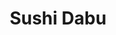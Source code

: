 ---
layout: place
title: "Sushi Dabu"
permalink: /michigan/ypsilanti/sushi-dabu.html
stateAbbr: MI
stateName: Michigan
cityName: Ypsilanti
seo:
  name: "Sushi Dabu"
  type: Restaurant
  links: https://order.toasttab.com/online/sushi-dabu-4037-carpenter-rd
description: "Sushi rolls & sashimi round out the menu at this mellow Japanese hideaway in a strip mall. Sushi Dabu serves delicious sushi in Ypsilanti, Michigan. Try fresh Japanese dishes for a great dining experience. Available for takeout, delivery, lunch, and dinner."
place_id: ChIJk8-gY02vPIgRWdM1lPNcOII
photos:
  - name: >-
      places/ChIJk8-gY02vPIgRWdM1lPNcOII/photos/AeeoHcLu9Q5IEMU523EFeluA9vsuXmlkqqrHKrGX5HulSJypbv1WytrEHQqfjfQ-iGhinvqvQpoIJv9GV8SPL00s0pNuGcwNC_1auWuffVb37hEk3OufueJRVeVdDRg7GRF54gKDcWILfkXTXJ4Yq1361p4yJhLW22lxypwBePywww-l-qB7q6UpEzR09lOKBnscvJtEOXnNgBJ05q_Y7Gl2nDLftrFll1Yyq5Y_cC09ZFUlRBwWgpjXNrzPH9jHv5mCzGIRNbJjWVKhU98AUQlViL-Unxo5Vx3G4latuSpq2MXqvQ
    widthPx: 2943
    heightPx: 1069
    authorAttributions:
      - displayName: Sushi Dabu
        uri: https://maps.google.com/maps/contrib/107599998591350004580
        photoUri: >-
          https://lh3.googleusercontent.com/a-/ALV-UjVlMHdlvhHh50Na5gLAvIzYVTC0RB5cNg7vpvjCizOtRBRG73A=s100-p-k-no-mo
    flagContentUri: >-
      https://www.google.com/local/imagery/report/?cb_client=maps_api_places.places_api&image_key=!1e10!2sAF1QipPtkq18IC8yhV1LKsyoGBbdBT8kGRwFKv7lGcG0&hl=en-US
    googleMapsUri: >-
      https://www.google.com/maps/place//data=!3m4!1e2!3m2!1sAF1QipPtkq18IC8yhV1LKsyoGBbdBT8kGRwFKv7lGcG0!2e10!4m2!3m1!1s0x883caf4d63a0cf93:0x82385cf39435d359
  - name: >-
      places/ChIJk8-gY02vPIgRWdM1lPNcOII/photos/AeeoHcJz3f43YCO3JezW5Ohnzqg6tWOUkyqhHkC21d0QiQi5TKpOyOyLRrk3w5vN4oe5wtk3WE9z45IaQB1_JclGADSmXyRg86EoMo7lPvCX7khOCrEUuSazxhLEnZ-AdTzpf516UQKDr09uX1TfnSOc9YIr3HQiqEQpoRK-RL1xiLhBo0LmfO0Daoy7pKhRpT8KtMWDbfyYHCEpLj7riSSrgi-rZrDNkMXEycCHUAvB7j6MQg9cSgN-xXGhVdJCWe-FsVPcc3ElgdFIAQ2GP_NvHedid16KCNUYnM8O8KRtRUttCA
    widthPx: 3264
    heightPx: 2448
    authorAttributions:
      - displayName: Sushi Dabu
        uri: https://maps.google.com/maps/contrib/107599998591350004580
        photoUri: >-
          https://lh3.googleusercontent.com/a-/ALV-UjVlMHdlvhHh50Na5gLAvIzYVTC0RB5cNg7vpvjCizOtRBRG73A=s100-p-k-no-mo
    flagContentUri: >-
      https://www.google.com/local/imagery/report/?cb_client=maps_api_places.places_api&image_key=!1e10!2sAF1QipNbkqCSApm-T0nAZyDzwHm14iC7SZxPsbHabfTb&hl=en-US
    googleMapsUri: >-
      https://www.google.com/maps/place//data=!3m4!1e2!3m2!1sAF1QipNbkqCSApm-T0nAZyDzwHm14iC7SZxPsbHabfTb!2e10!4m2!3m1!1s0x883caf4d63a0cf93:0x82385cf39435d359
  - name: >-
      places/ChIJk8-gY02vPIgRWdM1lPNcOII/photos/AeeoHcI38OUzjHxIEOgdr4YSjG1a6-7Xggi5MAqFOuD0vAuy7Ut7jDltuTHHOWRADrbGVcgiseu3OYCjZT1HgmgAHj-mrePRaAVQgI8uLXQUT3WwAq37m-0MQtjcnmntBkxjunGjcpS_N3_crk4-8UBHnH7dixmAgAGiaBkUxnk2WupjpFXca0hRP9TBVI-Dl8CUe6MThtGg0EyXYufxC_B9BUNT1EuzcRLJZS19ADp-eskWPpndP0f9qiIdR40JFS6Saod8xbhxfuL_LiTB-w62DhIaYcIDBHYGBdeCuj6zbyc7Kfl14v_WT9N3I0jnQD80Itso_T3OH7JVKUCecV-XN3lUQ8mD9JEE2yc_SdwCfDmP-ldSOLaKv_UOWHFSGvLKjfpexgU6XrAFo9Qq369Z1TCwViuD_q7M4MbmdYX26Vo-CWo
    widthPx: 4032
    heightPx: 3024
    authorAttributions:
      - displayName: Shae,Peaches,Mistress&More Shannogins&Puppers
        uri: https://maps.google.com/maps/contrib/101478153597743010566
        photoUri: >-
          https://lh3.googleusercontent.com/a-/ALV-UjUM2qhwLmY7fahDQE-cXmf4rXh7RoMzrl9yh1xIOhPhttjFe0JmUA=s100-p-k-no-mo
    flagContentUri: >-
      https://www.google.com/local/imagery/report/?cb_client=maps_api_places.places_api&image_key=!1e10!2sCIHM0ogKEICAgICk5rbj7wE&hl=en-US
    googleMapsUri: >-
      https://www.google.com/maps/place//data=!3m4!1e2!3m2!1sCIHM0ogKEICAgICk5rbj7wE!2e10!4m2!3m1!1s0x883caf4d63a0cf93:0x82385cf39435d359
  - name: >-
      places/ChIJk8-gY02vPIgRWdM1lPNcOII/photos/AeeoHcJvYfiYjFx9LJNu8O_phs6M_a-qmN34RSu54oiLu-hjAnPRpjAh3vlVv95wFMmvqFxVOuV6bQEkkM1Nz2KRHCgt_Cy5XmbVIcYmtkIpZ0lDFzv_Xf02r5wmXeH06oCUOgjq1aREIebcCqQQcK7rPrfyVxTiZpt80O6BS7qq9k9PBqI_jkObGpKJmLT7Z3sqCqqAtLs4SkTwMfdwcYfrkRki41CcoZmPe4Ykz49l0g7Y50ZMz7Mw5l7eyS2FPZWLZCFMX_NMAd3IcMneghtjdamZw9yxYAYy-1Kuxk-4CIL2XME20WBnFJfhbZ0Zag9k8KmIPaF8Jkh6LoSGTlqE0N5TTLqU82MOCW8cwC7s07tq9ryLS3jBZyFrYXBKinwul0F6-17pY10G8P0UHEh5xmqI0pek1LuI1BJE8abt4us
    widthPx: 4000
    heightPx: 3000
    authorAttributions:
      - displayName: Shanel
        uri: https://maps.google.com/maps/contrib/104434042802574893716
        photoUri: >-
          https://lh3.googleusercontent.com/a-/ALV-UjV4Hs9yezPW4BSOyDaBGLx69cuhtz-QLusVbr8fBCHywN-r31o9=s100-p-k-no-mo
    flagContentUri: >-
      https://www.google.com/local/imagery/report/?cb_client=maps_api_places.places_api&image_key=!1e10!2sCIHM0ogKEICAgMDgp-mgYw&hl=en-US
    googleMapsUri: >-
      https://www.google.com/maps/place//data=!3m4!1e2!3m2!1sCIHM0ogKEICAgMDgp-mgYw!2e10!4m2!3m1!1s0x883caf4d63a0cf93:0x82385cf39435d359
  - name: >-
      places/ChIJk8-gY02vPIgRWdM1lPNcOII/photos/AeeoHcJ7YvDrcmbMvtDMcNKzsaXVLsUO8bsOVmy_I_MmW2zkmE5g0SkSpHFikyxHQhm3RCNBGK_e0_ygqspqyiwfpRGpm_1sghrUq8EE17UMdliixEQXNqaBHPFteEH7QQNaPvdWIE7-XsHlvXpWx25_ZIPi41gSVYxgCO1BTwBQGyIFcyjm3XEdymekFwm660szYHv5Nf8nHn03QhkiSKirS3HNGgTVL4sDLOA3dYsWcyzrSGpG3dOebnlgSv2r7LaZOTIphHsYHFlEcN6veWxDvp4aSzbuGQ3aHFrFKGzbMFNFGvDnkHvoQSOpVjabIA4EsPyT7DuGT8-jQSWoeXPFSegi_zbqYRybXPiUrjtQpgJtGlC2s0ybZanFqLZ7qRfJiyIt9SV1i9YNxfTiFg7S4za90qEASGdyQLMUIEVV4cqop0w
    widthPx: 3024
    heightPx: 4032
    authorAttributions:
      - displayName: Nicole Bernacik
        uri: https://maps.google.com/maps/contrib/100234440812854767694
        photoUri: >-
          https://lh3.googleusercontent.com/a/ACg8ocJVzRKM6iNnA9D5fMTQX-4aFBjDyXU3HRE7iLjT0tvDUNgi77A=s100-p-k-no-mo
    flagContentUri: >-
      https://www.google.com/local/imagery/report/?cb_client=maps_api_places.places_api&image_key=!1e10!2sCIHM0ogKEICAgICOsJLU6AE&hl=en-US
    googleMapsUri: >-
      https://www.google.com/maps/place//data=!3m4!1e2!3m2!1sCIHM0ogKEICAgICOsJLU6AE!2e10!4m2!3m1!1s0x883caf4d63a0cf93:0x82385cf39435d359
  - name: >-
      places/ChIJk8-gY02vPIgRWdM1lPNcOII/photos/AeeoHcLzmTyN2V4dpphvbUJJZ_TOovH-qlgkxCzfxAf4GBNmUNEkI4Y51kF-7bluqvWDjAcq_U_LQxjYOWRBgolMsrC6FPl2jyF03WBSunInVQCAoh-zfHw46SMpHT0YG1kBI-QKtsQuP3thQuCDb9VI995vriKMrHiVovgjZzTuJMdjZsH7osi8e1w3kn4zgG1RZaQcJGwQms5-mhO3BPDKafhTM_n990VrGwMpCmiY9r8PtavhEOZgANXQxJZ6ytm4VOkUr9dW7DAdtrPIiJYjESeOfsUFkP2y8mTY0MpVJGFLtA
    widthPx: 3264
    heightPx: 2448
    authorAttributions:
      - displayName: Sushi Dabu
        uri: https://maps.google.com/maps/contrib/107599998591350004580
        photoUri: >-
          https://lh3.googleusercontent.com/a-/ALV-UjVlMHdlvhHh50Na5gLAvIzYVTC0RB5cNg7vpvjCizOtRBRG73A=s100-p-k-no-mo
    flagContentUri: >-
      https://www.google.com/local/imagery/report/?cb_client=maps_api_places.places_api&image_key=!1e10!2sAF1QipOkjtoDqWIU7kdQJ_m8SbXf1Y9RM-0TK08JKzGo&hl=en-US
    googleMapsUri: >-
      https://www.google.com/maps/place//data=!3m4!1e2!3m2!1sAF1QipOkjtoDqWIU7kdQJ_m8SbXf1Y9RM-0TK08JKzGo!2e10!4m2!3m1!1s0x883caf4d63a0cf93:0x82385cf39435d359
  - name: >-
      places/ChIJk8-gY02vPIgRWdM1lPNcOII/photos/AeeoHcI7U9T6eHt8vQc7DPsZZKFYdB9aho-7b7YYxDsCQ83dFW8Hh277_G4bHPJznBU8sLSiH-sbFUAWM9FI8Qm0c0TE2tCWclGki21Q5cfZ5iA1ApmmDKPF2XvhCJTjFali5jh7kiwzGW8r2x0H4vE3v2An1gz0FDdViihke4IK9uAowafe4YwAuTSBr7lqxQAq7hvSP22g7U87PiF0byOzgn4piQK-rdA9SnAL3xDYmPrgPvHet4mDKjFf19BQF4hriHll3RBxGpiVGdv00pxS-w10rZZcw69CT92gZGpWdDnfxkLzP5bDlQix3Ely_dhn7OsJttfja8DtQZVaIuLZ0hhTN47Vp-bgTKAJuBSdva_XU82h1EQLh8vPnWI6qiXR-VSuOjml6JybZlr99_FcAAzVmxrBc-6Efdi52UidHkE
    widthPx: 2322
    heightPx: 4128
    authorAttributions:
      - displayName: Ijeanetta Guild
        uri: https://maps.google.com/maps/contrib/106990186481469684892
        photoUri: >-
          https://lh3.googleusercontent.com/a-/ALV-UjVgjeADxGmR_XjUjmiCe4UO4pmO9BDS-1rZ-7GCRSfm659bP0sDhg=s100-p-k-no-mo
    flagContentUri: >-
      https://www.google.com/local/imagery/report/?cb_client=maps_api_places.places_api&image_key=!1e10!2sCIHM0ogKEICAgICip5PCHA&hl=en-US
    googleMapsUri: >-
      https://www.google.com/maps/place//data=!3m4!1e2!3m2!1sCIHM0ogKEICAgICip5PCHA!2e10!4m2!3m1!1s0x883caf4d63a0cf93:0x82385cf39435d359
  - name: >-
      places/ChIJk8-gY02vPIgRWdM1lPNcOII/photos/AeeoHcLPiXzlL8wpvYgwx4S4vXMFgf2AA5DL9n-qLA6AyyfFH9iw95S1VDz3A3AAYlABX5-KtcB4tPcLHlVQDNI8JaU0SlLDQIWapduWQLMNxHC5K1wPkbZ7bg51ecfjwKMITJYzRLqWM5FdP6R2Ku5-iVqwFBcTkQNxOQlQ0MOYuUL1pCSBOU_Yb3gVkcYJfajBxIYJmLTdn61USF7QBpj49q_fbuubrm2Sr9K3Bfv4-vwixdeoWTzcHTuvbaM3ukxMEYBSMUiVkGsQMeF3xu9Th4n2iaZ50YAh9Ih_KEFW0hi5jOpIj4rUGLy8b1s_KXNGcbv8Wfs8dWkCKKA7dlYXEC6FFjkXPLP6nq1tXir7g9ItQx7s9P9ohIlvcZkhJZr3qBrXtJGWHJpHIHLBI0LVC0Pj0qigVjGb45J1S3JLU21Jpg
    widthPx: 3456
    heightPx: 4608
    authorAttributions:
      - displayName: Atsumi Casady
        uri: https://maps.google.com/maps/contrib/112516356632631468381
        photoUri: >-
          https://lh3.googleusercontent.com/a-/ALV-UjXwPpWiCbTC0gZUuIicgmLS5N-VgAjpFgHQBKOC5CG9GFgir_s=s100-p-k-no-mo
    flagContentUri: >-
      https://www.google.com/local/imagery/report/?cb_client=maps_api_places.places_api&image_key=!1e10!2sCIHM0ogKEICAgIDBqYajHA&hl=en-US
    googleMapsUri: >-
      https://www.google.com/maps/place//data=!3m4!1e2!3m2!1sCIHM0ogKEICAgIDBqYajHA!2e10!4m2!3m1!1s0x883caf4d63a0cf93:0x82385cf39435d359
  - name: >-
      places/ChIJk8-gY02vPIgRWdM1lPNcOII/photos/AeeoHcIqcodzxAeIZh22gN9_6GVzshAWOgie3OZxRatVXWWOZzekrcXxWsX6gJcWnr_4GmyKsRgIz0-VJamTaOfYJixZ0uPnYQCIMU4TtqTo2FyjIdegFFscUOSv32_JvZ6VCrtDwMvkp_d0vN0xQ4AMKEU9CWolv9SNI5BXtTeSwAnkJfzQ46tewJ5B0VBoXXwXFDnIi0csjnkxoOdOfOaombUsiRQiNY4QybBRKiOGxjjcoBy45aaSdRIgeqy0RRwiMtbWhawsYMfLlYYr2XiI1jOnPp3ZctdjTSNROeYehmY8oxSguQDZbV9tlg_UpVO6XI2dwsdtqXY6rDoErDf4U6NUUm9w8QxHijD9FBhwbSF-jBMpzCa2lF1FA04la9-FedQKr0R82ZX3GotjoHyRy70d6pbSXYhHmh52qtJoi1Cy2g
    widthPx: 4032
    heightPx: 3024
    authorAttributions:
      - displayName: Eliana Sterna
        uri: https://maps.google.com/maps/contrib/111017459332475670057
        photoUri: >-
          https://lh3.googleusercontent.com/a-/ALV-UjXXyJj9vzI-vbJRZyXJBA5mRbM_n8LNYt5t7a4GZIkHrzgH5Dw=s100-p-k-no-mo
    flagContentUri: >-
      https://www.google.com/local/imagery/report/?cb_client=maps_api_places.places_api&image_key=!1e10!2sCIHM0ogKEICAgICazLL1Qw&hl=en-US
    googleMapsUri: >-
      https://www.google.com/maps/place//data=!3m4!1e2!3m2!1sCIHM0ogKEICAgICazLL1Qw!2e10!4m2!3m1!1s0x883caf4d63a0cf93:0x82385cf39435d359
  - name: >-
      places/ChIJk8-gY02vPIgRWdM1lPNcOII/photos/AeeoHcJ5lazoWP2Xr4KNE6lA7iLZ2y9_buTRz_Cdv76XCnj0BPsZtrbKRRKhz1TujyNcgzUE0PB-4ynHSLIeIfgW5809o0RG_PAD7iC6goUUXZ35MVa9KQr0j6I0JrFpySmy9SiHsbSawpR5W4SITemBqNkoyWzEQEqyy39_nHPG2VPshsJj1Gon2CvzQkb9Ki8MK-LdQykNUKMCZEGiY8DfJZpMWF_iOR8DtdJEzM2ZxGiku7ML-FRX8wsbh27qqhodXipSp1uCCBxGXCeYiUlQzSPuWbYsV2VW5iaoWWef6eBtDFasbixbN1dq3_BTwjxwEWlNwNKYoPEcO6JN2ghfWibWqJJatnE4PHZwrsUbO_jAd_J2mF-XqZZIxx8Ii5nbAILqh6EtnK4OX_6whIdAxE8b5jl8kXDacO8tuUihJbI
    widthPx: 4032
    heightPx: 3024
    authorAttributions:
      - displayName: Ziyang Xuan
        uri: https://maps.google.com/maps/contrib/113739386362187521279
        photoUri: >-
          https://lh3.googleusercontent.com/a/ACg8ocIAsot_TXsmgz6mVBFS-vBSZ5JH3TQHIWbMSWps1Z7IhbtHeA=s100-p-k-no-mo
    flagContentUri: >-
      https://www.google.com/local/imagery/report/?cb_client=maps_api_places.places_api&image_key=!1e10!2sCIHM0ogKEICAgIC3pIuDQw&hl=en-US
    googleMapsUri: >-
      https://www.google.com/maps/place//data=!3m4!1e2!3m2!1sCIHM0ogKEICAgIC3pIuDQw!2e10!4m2!3m1!1s0x883caf4d63a0cf93:0x82385cf39435d359
address: 4037 Carpenter Rd, Ypsilanti, MI 48197, USA
street: 4037 Carpenter Rd
city: Ypsilanti
state: MI
zip: '48197'
country: USA
neighborhood: null
latitude: '42.229965'
longitude: '-83.679189'
accessibility_options:
  wheelchairAccessibleParking: true
  wheelchairAccessibleEntrance: true
  wheelchairAccessibleRestroom: true
  wheelchairAccessibleSeating: true
business_status: OPERATIONAL
name: Sushi Dabu
google_maps_links:
  directionsUri: >-
    https://www.google.com/maps/dir//''/data=!4m7!4m6!1m1!4e2!1m2!1m1!1s0x883caf4d63a0cf93:0x82385cf39435d359!3e0
  placeUri: https://maps.google.com/?cid=9383352024859792217
  writeAReviewUri: >-
    https://www.google.com/maps/place//data=!4m3!3m2!1s0x883caf4d63a0cf93:0x82385cf39435d359!12e1
  reviewsUri: >-
    https://www.google.com/maps/place//data=!4m4!3m3!1s0x883caf4d63a0cf93:0x82385cf39435d359!9m1!1b1
  photosUri: >-
    https://www.google.com/maps/place//data=!4m3!3m2!1s0x883caf4d63a0cf93:0x82385cf39435d359!10e5
primary_type: Sushi Restaurant
opening_hours:
  regular: null
  current: null
secondary_opening_hours:
  regular:
    weekdayDescriptions: null
    type: null
  current:
    weekdayDescriptions: null
    type: null
phone: (734) 477-7400
price_level: PRICE_LEVEL_MODERATE
price_range: $10 &ndash; $20
rating: '4.4'
rating_count: 499
website: https://order.toasttab.com/online/sushi-dabu-4037-carpenter-rd
reviews:
  - name: >-
      places/ChIJk8-gY02vPIgRWdM1lPNcOII/reviews/ChdDSUhNMG9nS0VJQ0FnTURncC1tZ3d3RRAB
    relativePublishTimeDescription: a month ago
    rating: 5
    text:
      text: >-
        New to the area and so excited that this will be our new favorite spot.
        Huge menu!! Prices are great and sushi is even better! Posted the whole
        updated menu.
      languageCode: en
    originalText:
      text: >-
        New to the area and so excited that this will be our new favorite spot.
        Huge menu!! Prices are great and sushi is even better! Posted the whole
        updated menu.
      languageCode: en
    authorAttribution:
      displayName: Shanel
      uri: https://www.google.com/maps/contrib/104434042802574893716/reviews
      photoUri: >-
        https://lh3.googleusercontent.com/a-/ALV-UjV4Hs9yezPW4BSOyDaBGLx69cuhtz-QLusVbr8fBCHywN-r31o9=s128-c0x00000000-cc-rp-mo-ba4
    publishTime: '2025-02-28T02:43:35.873204Z'
    flagContentUri: >-
      https://www.google.com/local/review/rap/report?postId=ChdDSUhNMG9nS0VJQ0FnTURncC1tZ3d3RRAB&d=17924085&t=1
    googleMapsUri: >-
      https://www.google.com/maps/reviews/data=!4m6!14m5!1m4!2m3!1sChdDSUhNMG9nS0VJQ0FnTURncC1tZ3d3RRAB!2m1!1s0x883caf4d63a0cf93:0x82385cf39435d359
  - name: >-
      places/ChIJk8-gY02vPIgRWdM1lPNcOII/reviews/ChdDSUhNMG9nS0VJQ0FnSUNYNHItVi13RRAB
    relativePublishTimeDescription: 6 months ago
    rating: 5
    text:
      text: >-
        Very good food and well priced for sushi. They had a number of
        vegetarian options which was appreciated. We got the inari, vege love
        roll, spicy tofu, and spicy salmon rolls which were all good, though our
        favorite was definitely the vege love roll. The restaurant was clean and
        the service and atmosphere were both nice. Highly recommended reasonably
        priced sushi place!
      languageCode: en
    originalText:
      text: >-
        Very good food and well priced for sushi. They had a number of
        vegetarian options which was appreciated. We got the inari, vege love
        roll, spicy tofu, and spicy salmon rolls which were all good, though our
        favorite was definitely the vege love roll. The restaurant was clean and
        the service and atmosphere were both nice. Highly recommended reasonably
        priced sushi place!
      languageCode: en
    authorAttribution:
      displayName: Lauren Barnes
      uri: https://www.google.com/maps/contrib/106308993336478474051/reviews
      photoUri: >-
        https://lh3.googleusercontent.com/a/ACg8ocLbYkxYtVAQHGhiO5ncNIXlDbQXoKFHh5rWRYyY3N_w1z5VLw=s128-c0x00000000-cc-rp-mo
    publishTime: '2024-10-14T17:45:27.101497Z'
    flagContentUri: >-
      https://www.google.com/local/review/rap/report?postId=ChdDSUhNMG9nS0VJQ0FnSUNYNHItVi13RRAB&d=17924085&t=1
    googleMapsUri: >-
      https://www.google.com/maps/reviews/data=!4m6!14m5!1m4!2m3!1sChdDSUhNMG9nS0VJQ0FnSUNYNHItVi13RRAB!2m1!1s0x883caf4d63a0cf93:0x82385cf39435d359
  - name: >-
      places/ChIJk8-gY02vPIgRWdM1lPNcOII/reviews/ChdDSUhNMG9nS0VJQ0FnTUNJekttNmtRRRAB
    relativePublishTimeDescription: 2 weeks ago
    rating: 5
    text:
      text: >-
        The most delicious vegetarian sushi wehave ever had. Everything was so
        fresh and perfectly prepared! You can tell good sushi when you don’t
        need to add any soy sauce to it! The flavor of the vege love roll was
        out of this world!!!


        To top it off , the staff are so friendly and kind! Very patient with
        our young kids too!
      languageCode: en
    originalText:
      text: >-
        The most delicious vegetarian sushi wehave ever had. Everything was so
        fresh and perfectly prepared! You can tell good sushi when you don’t
        need to add any soy sauce to it! The flavor of the vege love roll was
        out of this world!!!


        To top it off , the staff are so friendly and kind! Very patient with
        our young kids too!
      languageCode: en
    authorAttribution:
      displayName: Sarah Veerula
      uri: https://www.google.com/maps/contrib/103948112926057499654/reviews
      photoUri: >-
        https://lh3.googleusercontent.com/a/ACg8ocI8cqiXu0MvxMEqxrJXwC8ZxWdQ9wybEgHxzCWmUr2GDp9O5g=s128-c0x00000000-cc-rp-mo
    publishTime: '2025-03-30T23:11:56.500035Z'
    flagContentUri: >-
      https://www.google.com/local/review/rap/report?postId=ChdDSUhNMG9nS0VJQ0FnTUNJekttNmtRRRAB&d=17924085&t=1
    googleMapsUri: >-
      https://www.google.com/maps/reviews/data=!4m6!14m5!1m4!2m3!1sChdDSUhNMG9nS0VJQ0FnTUNJekttNmtRRRAB!2m1!1s0x883caf4d63a0cf93:0x82385cf39435d359
  - name: >-
      places/ChIJk8-gY02vPIgRWdM1lPNcOII/reviews/ChdDSUhNMG9nS0VJQ0FnSUMzcEl1RHZRRRAB
    relativePublishTimeDescription: 5 months ago
    rating: 1
    text:
      text: >-
        This noodle dish is extremely salty. It’s the first time I’ve felt like
        eating would dehydrate me, and it was so salty that by the end, I
        started feeling dizzy. God, let me spend some time in my car to recover
        from this adventure.
      languageCode: en
    originalText:
      text: >-
        This noodle dish is extremely salty. It’s the first time I’ve felt like
        eating would dehydrate me, and it was so salty that by the end, I
        started feeling dizzy. God, let me spend some time in my car to recover
        from this adventure.
      languageCode: en
    authorAttribution:
      displayName: Ziyang Xuan
      uri: https://www.google.com/maps/contrib/113739386362187521279/reviews
      photoUri: >-
        https://lh3.googleusercontent.com/a/ACg8ocIAsot_TXsmgz6mVBFS-vBSZ5JH3TQHIWbMSWps1Z7IhbtHeA=s128-c0x00000000-cc-rp-mo
    publishTime: '2024-11-03T00:56:34.500457Z'
    flagContentUri: >-
      https://www.google.com/local/review/rap/report?postId=ChdDSUhNMG9nS0VJQ0FnSUMzcEl1RHZRRRAB&d=17924085&t=1
    googleMapsUri: >-
      https://www.google.com/maps/reviews/data=!4m6!14m5!1m4!2m3!1sChdDSUhNMG9nS0VJQ0FnSUMzcEl1RHZRRRAB!2m1!1s0x883caf4d63a0cf93:0x82385cf39435d359
  - name: >-
      places/ChIJk8-gY02vPIgRWdM1lPNcOII/reviews/ChdDSUhNMG9nS0VJQ0FnTURRN3MtWnJnRRAB
    relativePublishTimeDescription: a month ago
    rating: 1
    text:
      text: >-
        Absolutely Unacceptable — They Stole My Money!


        I recently placed a takeout order at Dabu in Michigan, totaling $62.43.
        I paid with my credit card and, since it was a takeout order, did not
        leave a tip. However, when I checked my bank statement later, I was
        shocked to see that they charged me $80.12.


        Even if I had left a 25% tip, the total would have been $78.04 — so
        where did the extra money go? This is blatant theft and completely
        unethical. It’s infuriating to think a business would stoop this low.


        While the food wasn’t terrible, I cannot support a place that engages in
        such dishonest practices. No customer should have to worry about being
        overcharged or scammed after a simple transaction.


        I’ve given them a 1-star rating across the board, and I strongly urge
        others to double-check their receipts and bank statements if they’ve
        dined here. Businesses like this deserve to be held accountable.


        Avoid this place at all costs.
      languageCode: en
    originalText:
      text: >-
        Absolutely Unacceptable — They Stole My Money!


        I recently placed a takeout order at Dabu in Michigan, totaling $62.43.
        I paid with my credit card and, since it was a takeout order, did not
        leave a tip. However, when I checked my bank statement later, I was
        shocked to see that they charged me $80.12.


        Even if I had left a 25% tip, the total would have been $78.04 — so
        where did the extra money go? This is blatant theft and completely
        unethical. It’s infuriating to think a business would stoop this low.


        While the food wasn’t terrible, I cannot support a place that engages in
        such dishonest practices. No customer should have to worry about being
        overcharged or scammed after a simple transaction.


        I’ve given them a 1-star rating across the board, and I strongly urge
        others to double-check their receipts and bank statements if they’ve
        dined here. Businesses like this deserve to be held accountable.


        Avoid this place at all costs.
      languageCode: en
    authorAttribution:
      displayName: Jerome
      uri: https://www.google.com/maps/contrib/113300823027073860074/reviews
      photoUri: >-
        https://lh3.googleusercontent.com/a/ACg8ocIPy42eFyvpTfJqwOysUb_70iqN1F40sTkIYXVAGdoSbHlliw=s128-c0x00000000-cc-rp-mo-ba2
    publishTime: '2025-03-11T06:56:58.000493Z'
    flagContentUri: >-
      https://www.google.com/local/review/rap/report?postId=ChdDSUhNMG9nS0VJQ0FnTURRN3MtWnJnRRAB&d=17924085&t=1
    googleMapsUri: >-
      https://www.google.com/maps/reviews/data=!4m6!14m5!1m4!2m3!1sChdDSUhNMG9nS0VJQ0FnTURRN3MtWnJnRRAB!2m1!1s0x883caf4d63a0cf93:0x82385cf39435d359
parking_options:
  freeParkingLot: true
  freeStreetParking: true
  valetParking: false
payment_options:
  acceptsCreditCards: true
  acceptsDebitCards: true
  acceptsCashOnly: false
  acceptsNfc: true
allow_dogs: null
curbside_pickup: null
delivery: true
dine_in: true
good_for_children: false
good_for_groups: true
good_for_sports: false
live_music: false
menu_for_children: false
outdoor_seating: false
reservable: true
restroom: true
serves_beer: true
serves_breakfast: false
serves_brunch: false
serves_cocktails: null
serves_coffee: null
serves_dinner: true
serves_dessert: true
serves_lunch: true
serves_vegetarian_food: true
serves_wine: true
takeout: true
summary: >-
  Sushi rolls & sashimi round out the menu at this mellow Japanese hideaway in a
  strip mall.

---